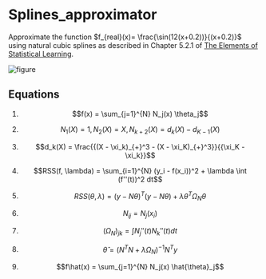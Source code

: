 # Splines_approximator

Approximate the function  $f_{real}(x)= \frac{\sin(12(x+0.2))}{(x+0.2)}$ using natural cubic splines as described in Chapter 5.2.1 of [The Elements of Statistical Learning](https://link.springer.com/book/10.1007/978-0-387-84858-7).


![figure](https://github.com/antvas98/Splines_approximator/assets/115734703/bb5c8322-ba0c-4144-a47d-6ef6ca802fe2)

## Equations

1. $$f(x) = \sum_{j=1}^{N} N_j(x) \theta_j$$

2. $$N_1(X) = 1, N_2(X) = X, N_{k+2}(X) = d_k(X) - d_{K-1}(X)$$

3. $$d_k(X) = \frac{{(X - \xi_k)_{+}^3 - (X - \xi_K)_{+}^3}}{{\xi_K - \xi_k}}$$

4. $$RSS(f, \lambda) = \sum_{i=1}^{N} (y_i - f(x_i))^2 + \lambda \int (f''(t))^2 dt$$

5. $$RSS(\theta, \lambda) = (y - N\theta)^T (y - N\theta) + \lambda \theta^T \Omega_N \theta$$

6. $$N_{ij} = N_j(x_i)$$

7. $$(\Omega_{N})_{jk} = \int N_j''(t) N_k''(t) dt$$

8. $$\hat{\theta} = (N^T N + \lambda \Omega_N)^{-1} N^T y$$

9. $$f\hat(x) = \sum_{j=1}^{N} N_j(x) \hat{\theta}_j$$ 
